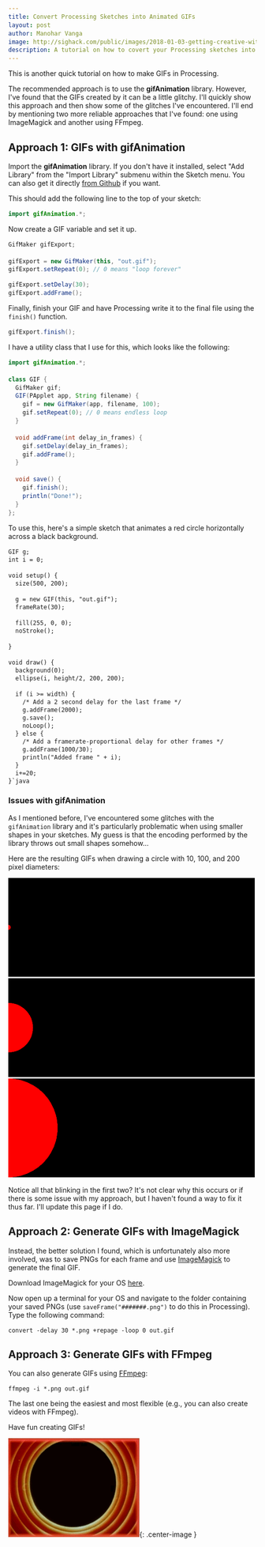 ```yaml
---
title: Convert Processing Sketches into Animated GIFs
layout: post
author: Manohar Vanga
image: http://sighack.com/public/images/2018-01-03-getting-creative-with-perlin-noise-fields/example-4.png
description: A tutorial on how to covert your Processing sketches into animated GIFs.
---
```


This is another quick tutorial on how to make GIFs in Processing.

The recommended approach is to use the **gifAnimation** library. However, I've
found that the GIFs created by it can be a little glitchy. I'll quickly show
this approach and then show some of the glitches I've encountered. I'll end
by mentioning two more reliable approaches that I've found: one using ImageMagick
and another using FFmpeg.

## Approach 1: GIFs with gifAnimation

Import the **gifAnimation** library. If you don't have it installed, select
"Add Library" from the "Import Library" submenu within the Sketch menu.
You can also get it directly [from Github](https://github.com/01010101/GifAnimation) if you want.

This should add the following line to the top of your sketch:

```java
import gifAnimation.*;
```

Now create a GIF variable and set it up.

```java
GifMaker gifExport;

gifExport = new GifMaker(this, "out.gif");
gifExport.setRepeat(0); // 0 means "loop forever"
```

```java
gifExport.setDelay(30);
gifExport.addFrame();
```

Finally, finish your GIF and have Processing write it to the final file
using the `finish()` function.

```java
gifExport.finish();
```

I have a utility class that I use for this, which looks like the following:

```java
import gifAnimation.*;

class GIF {
  GifMaker gif;
  GIF(PApplet app, String filename) {
    gif = new GifMaker(app, filename, 100);
    gif.setRepeat(0); // 0 means endless loop
  }

  void addFrame(int delay_in_frames) {
    gif.setDelay(delay_in_frames);
    gif.addFrame();
  }

  void save() {
    gif.finish();
    println("Done!");
  }
};
```

To use this, here's a simple sketch that animates a red circle horizontally
across a black background.

```
GIF g;
int i = 0;

void setup() {
  size(500, 200);
  
  g = new GIF(this, "out.gif");
  frameRate(30);
  
  fill(255, 0, 0);
  noStroke();
  
}

void draw() {
  background(0);
  ellipse(i, height/2, 200, 200);
  
  if (i >= width) {
    /* Add a 2 second delay for the last frame */
    g.addFrame(2000);
    g.save();
    noLoop();
  } else {
    /* Add a framerate-proportional delay for other frames */
    g.addFrame(1000/30);
    println("Added frame " + i);
  }
  i+=20;
}`java
```

### Issues with gifAnimation

As I mentioned before, I've encountered some glitches with the `gifAnimation`
library and it's particularly problematic when using smaller shapes in your
sketches. My guess is that the encoding performed by the library throws out
small shapes somehow...

Here are the resulting GIFs when drawing a circle with 10, 100, and 200 pixel
diameters:

![](/public/images/make-animated-gifs-in-processing/out1.gif)
![](/public/images/make-animated-gifs-in-processing/out2.gif)
![](/public/images/make-animated-gifs-in-processing/out3.gif)

Notice all that blinking in the first two? It's not clear why this occurs or
if there is some issue with my approach, but I haven't found a way to fix it
thus far. I'll update this page if I do.

## Approach 2: Generate GIFs with ImageMagick

Instead, the better solution I found, which is unfortunately also more involved,
was to save PNGs for each frame and use [ImageMagick](https://www.imagemagick.org/) to generate the final GIF.

Download ImageMagick for your OS [here](https://legacy.imagemagick.org/script/download.php).

Now open up a terminal for your OS and navigate to the folder containing your
saved PNGs (use `saveFrame("#######.png")` to do this in Processing). Type
the following command:

    convert -delay 30 *.png +repage -loop 0 out.gif


## Approach 3: Generate GIFs with FFmpeg

You can also generate GIFs using [FFmpeg](https://www.ffmpeg.org/):

    ffmpeg -i *.png out.gif

The last one being the easiest and most flexible (e.g., you can also create
videos with FFmpeg).

Have fun creating GIFs!

![](/public/images/end.gif){: .center-image }
